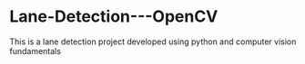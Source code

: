 # Lane-Detection---OpenCV
This is a lane detection project developed using python and computer vision fundamentals 
